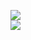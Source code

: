 [![](https://img.shields.io/badge/Made%20With-Github%20Spray-lightgrey.svg?style=for-the-badge&logo=github)](https://github.com/Annihil/github-spray#10850)  
[![](https://i.imgur.com/2DrTn0Z.gif)](https://github.com/Annihil/github-spray)